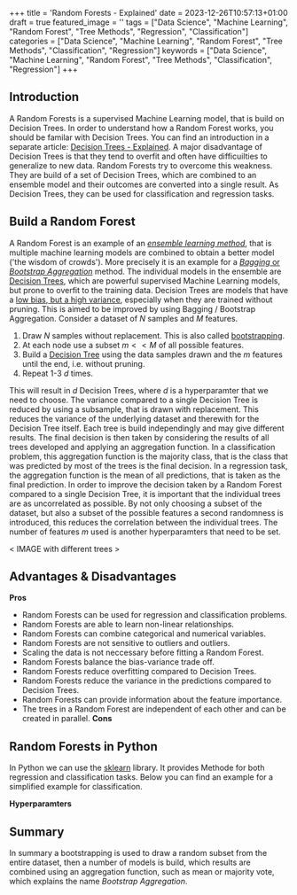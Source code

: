 +++
title = 'Random Forests - Explained'
date = 2023-12-26T10:57:13+01:00
draft = true
featured_image = ''
tags = ["Data Science", "Machine Learning", "Random Forest", "Tree Methods", "Regression", "Classification"]
categories = ["Data Science", "Machine Learning", "Random Forest", "Tree Methods", "Classification", "Regression"]
keywords = ["Data Science", "Machine Learning", "Random Forest", "Tree Methods", "Classification", "Regression"]
+++

## Introduction

A Random Forests is a supervised Machine Learning model, that is build on Decision Trees. In order to understand how a Random Forest works, you should be familar with Decision Trees. You can find an introduction in a separate article: [Decision Trees - Explained](). A major disadvantage of Decision Trees is that they tend to overfit and often have difficuilties to generalize to new data. Random Forests try to overcome this weakness. They are build of a set of Decision Trees, which are combined to an ensemble model and their outcomes are converted into a single result. As Decision Trees, they can be used for classification and regression tasks.

## Build a Random Forest

A Random Forest is an example of an [*ensemble learning method*](), that is multiple machine learning models are combined to obtain a better model ('the wisdom of crowds'). More precisely it is an example for a [*Bagging* or *Bootstrap Aggregation*]() method. The individual models in the ensemble are [Decision Trees](), which are powerful supervised Machine Learning models, but prone to overfit to the training data. Decision Trees are models that have a [low bias, but a high variance](), especially when they are trained without pruning. This is aimed to be improved by using Bagging / Bootstrap Aggregation. Consider a dataset of $N$ samples and $M$ features. 

1. Draw $N$ samples without replacement. This is also called [bootstrapping]().
2. At each node use a subset $m<<M$ of all possible features.
3. Build a [Decision Tree]() using the data samples drawn and the $m$ features until the end, i.e. without pruning.
4. Repeat 1-3 $d$ times.

This will result in $d$ Decision Trees, where $d$ is a hyperparamter that we need to choose. The variance compared to a single Decision Tree is reduced by using a subsample, that is drawn with replacement. This reduces the variance of the underlying dataset and therewith for the Decision Tree itself. Each tree is build independingly and may give different results. The final decision is then taken by considering the results of all trees developed and applying an aggregation function. In a classification problem, this aggregation function is the majority class, that is the class that was predicted by most of the trees is the final decision. In a regression task, the aggregation function is the mean of all predictions, that is taken as the final prediction. In order to improve the decision taken by a Random Forest compared to a single Decision Tree, it is important that the individual trees are as uncorrelated as possible. By not only choosing a subset of the dataset, but also a subset of the possible features a second randomness is introduced, this reduces the correlation between the individual trees. The number of features $m$ used is another hyperparamters that need to be set.

< IMAGE with different trees >

## Advantages & Disadvantages

**Pros**

* Random Forests can be used for regression and classification problems.
* Random Forests are able to learn non-linear relationships.
* Random Forests can combine categorical and numerical variables.
* Random Forests are not sensitive to outliers and outliers. 
* Scaling the data is not neccessary before fitting a Random Forest.
* Random Forests balance the bias-variance trade off.
* Random Forests reduce overfitting compared to Decision Trees.
* Random Forests reduce the variance in the predictions compared to Decision Trees.
* Random Forests can provide information about the feature importance.
* The trees in a Random Forest are independent of each other and can be created in parallel. 
**Cons**

## Random Forests in Python

In Python we can use the [sklearn]() library. It provides Methode for both regression and classification tasks. Below you can find an example for a simplified example for classification. 

**Hyperparamters**

## Summary
In summary a bootstrapping is used to draw a random subset from the entire dataset, then a number of models is build, which results are combined using an aggregation function, such as mean or majority vote, which explains the name *Bootstrap Aggregation*.
